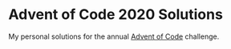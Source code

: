 # Advent of Code 2020 Solutions
My personal solutions for the annual [Advent of Code](https://adventofcode.com/2019) challenge.
